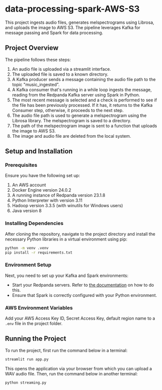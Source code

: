 
# data-processing-spark-AWS-S3

This project ingests audio files, generates melspectrograms using Librosa, and uploads the image to AWS S3. The pipeline leverages Kafka for message passing and Spark for data processing. 

## Project Overview

The pipeline follows these steps:

1. An audio file is uploaded via a streamlit interface.
2. The uploaded file is saved to a known directory.
3. A Kafka producer sends a message containing the audio file path to the topic "music_ingested".
4. A Kafka consumer that's running in a while loop ingests the message, reading from the Redpanda Kafka server using Spark in Python.
5. The most recent message is selected and a check is performed to see if the file has been previously processed. If it has, it returns to the Kafka Consumer step, otherwise, it proceeds to the next step.
6. The audio file path is used to generate a melspectrogram using the Librosa library. The melspectrogram is saved to a directory.
7. The path of the melspectrogram image is sent to a function that uploads the image to AWS S3.
8. The image and audio file are deleted from the local system.

## Setup and Installation

### Prerequisites

Ensure you have the following set up:

1. An AWS account
2. Docker Engine version 24.0.2
3. A running instance of Redpanda version 23.1.8
4. Python Interpreter with version 3.11
5. Hadoop version 3.3.5 (with winutils for Windows users)
6. Java version 8

### Installing Dependencies

After cloning the repository, navigate to the project directory and install the necessary Python libraries in a virtual environment using pip:

```bash
python -m venv .venv
pip install -r requirements.txt
```

### Environment Setup

Next, you need to set up your Kafka and Spark environments:

- Start your Redpanda servers. Refer to [the documentation](https://docs.redpanda.com/docs/get-started/quick-start/) on how to do this.
- Ensure that Spark is correctly configured with your Python environment.

### AWS Environment Variables

Add your AWS Access Key ID, Secret Access Key, default region name to a `.env` file in the project folder.

## Running the Project

To run the project, first run the command below in a terminal:

```bash
streamlit run app.py
```
This opens the application via your browser from which you can upload a WAV audio file. 
Then, run the command below in another terminal:

```bash
python streaming.py
```